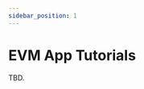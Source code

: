 ```yaml
---
sidebar_position: 1
---
```


# EVM App Tutorials

TBD.

<!-- TODO - fill out with EVM tutorial as we develop them -->